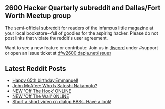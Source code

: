 ## 2600 Hacker Quarterly subreddit and Dallas/Fort Worth Meetup group
The semi-official subreddit for readers of the infamous little magazine at your local bookstore--full of goodies for the aspiring hacker. Please do not post links that violate the reddit's user agreement.

Want to see a new feature or contribute: 
Join us in [discord](https://dfw2600.dapla.net/chat) under #support or open an issue ticket at [dfw2600.dapla.net/issues](https://dfw2600.dapla.net/issues)

## Latest Reddit Posts
<!-- BLOG-POST-LIST:START -->
- [Happy 65th birthday Emmanuel!](https://www.reddit.com/r/2600/comments/1hfl0m9/happy_65th_birthday_emmanuel/)
- [John McAfee: Who Is Satoshi Nakamoto?](https://www.reddit.com/r/2600/comments/1hekj5m/john_mcafee_who_is_satoshi_nakamoto/)
- [NEW 'Off The Hook' ONLINE](https://2600.com/hook/11-12-2024)
- [NEW 'Off The Wall' ONLINE](https://2600.com/wall/10-12-2024)
- [Short a short video on dialup BBSs. Have a look!](https://www.reddit.com/r/2600/comments/1ha0vxz/short_a_short_video_on_dialup_bbss_have_a_look/)
<!-- BLOG-POST-LIST:END -->

